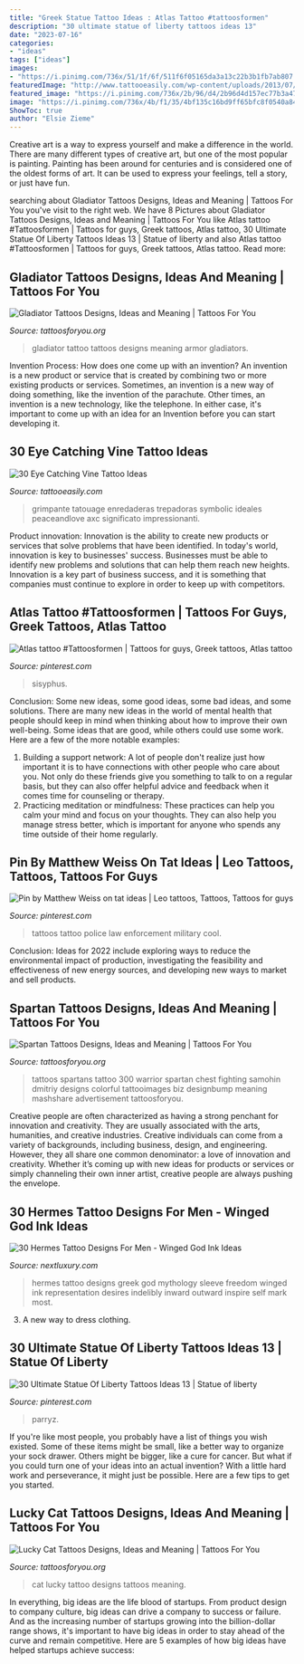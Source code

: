 ```yaml
---
title: "Greek Statue Tattoo Ideas : Atlas Tattoo #tattoosformen"
description: "30 ultimate statue of liberty tattoos ideas 13"
date: "2023-07-16"
categories:
- "ideas"
tags: ["ideas"]
images:
- "https://i.pinimg.com/736x/51/1f/6f/511f6f05165da3a13c22b3b1fb7ab807.jpg"
featuredImage: "http://www.tattooeasily.com/wp-content/uploads/2013/07/Vine-tattoo-17.jpg"
featured_image: "https://i.pinimg.com/736x/2b/96/d4/2b96d4d157ec77b3a478cf37576dbd00--law-enforcement-tat.jpg"
image: "https://i.pinimg.com/736x/4b/f1/35/4bf135c16bd9ff65bfc8f0540a84ecb5.jpg"
ShowToc: true
author: "Elsie Zieme"
---
```



Creative art is a way to express yourself and make a difference in the world. There are many different types of creative art, but one of the most popular is painting. Painting has been around for centuries and is considered one of the oldest forms of art. It can be used to express your feelings, tell a story, or just have fun.

	

		
searching about Gladiator Tattoos Designs, Ideas and Meaning | Tattoos For You you've visit to the right web. We have 8 Pictures about Gladiator Tattoos Designs, Ideas and Meaning | Tattoos For You like Atlas tattoo #Tattoosformen | Tattoos for guys, Greek tattoos, Atlas tattoo, 30 Ultimate Statue Of Liberty Tattoos Ideas 13 | Statue of liberty and also Atlas tattoo #Tattoosformen | Tattoos for guys, Greek tattoos, Atlas tattoo. Read more:
		
    
## Gladiator Tattoos Designs, Ideas And Meaning | Tattoos For You

<img loading=lazy src="https://www.tattoosforyou.org/wp-content/uploads/2016/08/Gladiator-Tattoo-on-Back.jpg" onerror="this.onerror=null;this.src='https://tse1.mm.bing.net/th?id=OIP.TvF2q0CHgBZh2rsLjbjDLgHaJ4&amp;pid=15.1';" alt="Gladiator Tattoos Designs, Ideas and Meaning | Tattoos For You">

_Source: tattoosforyou.org_

>gladiator tattoo tattoos designs meaning armor gladiators. 

	

Invention Process: How does one come up with an invention?
An invention is a new product or service that is created by combining two or more existing products or services. Sometimes, an invention is a new way of doing something, like the invention of the parachute. Other times, an invention is a new technology, like the telephone. In either case, it's important to come up with an idea for an Invention before you can start developing it.

    
## 30 Eye Catching Vine Tattoo Ideas

<img loading=lazy src="http://www.tattooeasily.com/wp-content/uploads/2013/07/Vine-tattoo-17.jpg" onerror="this.onerror=null;this.src='https://tse1.mm.bing.net/th?id=OIP.SNDG0SnvDsAM1eLBGPtAUwHaJ3&amp;pid=15.1';" alt="30 Eye Catching Vine Tattoo Ideas">

_Source: tattooeasily.com_

>grimpante tatouage enredaderas trepadoras symbolic ideales peaceandlove axc significato impressionanti. 

	

Product innovation:
Innovation is the ability to create new products or services that solve problems that have been identified. In today's world, innovation is key to businesses' success. Businesses must be able to identify new problems and solutions that can help them reach new heights. Innovation is a key part of business success, and it is something that companies must continue to explore in order to keep up with competitors.

    
## Atlas Tattoo #Tattoosformen | Tattoos For Guys, Greek Tattoos, Atlas Tattoo

<img loading=lazy src="https://i.pinimg.com/736x/4b/f1/35/4bf135c16bd9ff65bfc8f0540a84ecb5.jpg" onerror="this.onerror=null;this.src='https://tse2.mm.bing.net/th?id=OIP.t5F7k7Vi80MN4p6JOgdJbQHaNL&amp;pid=15.1';" alt="Atlas tattoo #Tattoosformen | Tattoos for guys, Greek tattoos, Atlas tattoo">

_Source: pinterest.com_

>sisyphus. 

	

Conclusion: Some new ideas, some good ideas, some bad ideas, and some solutions.
There are many new ideas in the world of mental health that people should keep in mind when thinking about how to improve their own well-being. Some ideas that are good, while others could use some work. Here are a few of the more notable examples: 
1) Building a support network: A lot of people don't realize just how important it is to have connections with other people who care about you. Not only do these friends give you something to talk to on a regular basis, but they can also offer helpful advice and feedback when it comes time for counseling or therapy. 
2) Practicing meditation or mindfulness: These practices can help you calm your mind and focus on your thoughts. They can also help you manage stress better, which is important for anyone who spends any time outside of their home regularly.

    
## Pin By Matthew Weiss On Tat Ideas | Leo Tattoos, Tattoos, Tattoos For Guys

<img loading=lazy src="https://i.pinimg.com/736x/2b/96/d4/2b96d4d157ec77b3a478cf37576dbd00--law-enforcement-tat.jpg" onerror="this.onerror=null;this.src='https://tse4.mm.bing.net/th?id=OIP.gwns-PrSdz3mndkbw-9btAHaLd&amp;pid=15.1';" alt="Pin by Matthew Weiss on tat ideas | Leo tattoos, Tattoos, Tattoos for guys">

_Source: pinterest.com_

>tattoos tattoo police law enforcement military cool. 

	

Conclusion:
Ideas for 2022 include exploring ways to reduce the environmental impact of production, investigating the feasibility and effectiveness of new energy sources, and developing new ways to market and sell products.

    
## Spartan Tattoos Designs, Ideas And Meaning | Tattoos For You

<img loading=lazy src="https://www.tattoosforyou.org/wp-content/uploads/2016/05/Spartans-Tattoos.jpg" onerror="this.onerror=null;this.src='https://tse2.mm.bing.net/th?id=OIP.p5ghB_UFeMBCAs05ugdTlAHaKS&amp;pid=15.1';" alt="Spartan Tattoos Designs, Ideas and Meaning | Tattoos For You">

_Source: tattoosforyou.org_

>tattoos spartans tattoo 300 warrior spartan chest fighting samohin dmitriy designs colorful tattooimages biz designbump meaning mashshare advertisement tattoosforyou. 

	

Creative people are often characterized as having a strong penchant for innovation and creativity. They are usually associated with the arts, humanities, and creative industries. Creative individuals can come from a variety of backgrounds, including business, design, and engineering. However, they all share one common denominator: a love of innovation and creativity. Whether it’s coming up with new ideas for products or services or simply channeling their own inner artist, creative people are always pushing the envelope.

    
## 30 Hermes Tattoo Designs For Men - Winged God Ink Ideas

<img loading=lazy src="http://nextluxury.com/wp-content/uploads/full-sleeve-greek-mythology-male-hermes-tattoo-designs-1.jpg" onerror="this.onerror=null;this.src='https://tse4.mm.bing.net/th?id=OIP.dTw9fpvGyyOxcL0RthmOEAHaFn&amp;pid=15.1';" alt="30 Hermes Tattoo Designs For Men - Winged God Ink Ideas">

_Source: nextluxury.com_

>hermes tattoo designs greek god mythology sleeve freedom winged ink representation desires indelibly inward outward inspire self mark most. 

	

3. A new way to dress clothing.

    
## 30 Ultimate Statue Of Liberty Tattoos Ideas 13 | Statue Of Liberty

<img loading=lazy src="https://i.pinimg.com/736x/51/1f/6f/511f6f05165da3a13c22b3b1fb7ab807.jpg" onerror="this.onerror=null;this.src='https://tse3.mm.bing.net/th?id=OIP.7lifmEV__K5HvRAhDkDnhAHaJ3&amp;pid=15.1';" alt="30 Ultimate Statue Of Liberty Tattoos Ideas 13 | Statue of liberty">

_Source: pinterest.com_

>parryz. 

	

If you're like most people, you probably have a list of things you wish existed. Some of these items might be small, like a better way to organize your sock drawer. Others might be bigger, like a cure for cancer. But what if you could turn one of your ideas into an actual invention? With a little hard work and perseverance, it might just be possible. Here are a few tips to get you started.

    
## Lucky Cat Tattoos Designs, Ideas And Meaning | Tattoos For You

<img loading=lazy src="https://www.tattoosforyou.org/wp-content/uploads/2016/11/Lucky-Cat-Tattoo-Black.jpg" onerror="this.onerror=null;this.src='https://tse1.mm.bing.net/th?id=OIP.XN05QvFzwhS_xYc0MQMUVQHaJ4&amp;pid=15.1';" alt="Lucky Cat Tattoos Designs, Ideas and Meaning | Tattoos For You">

_Source: tattoosforyou.org_

>cat lucky tattoo designs tattoos meaning. 

	

In everything, big ideas are the life blood of startups. From product design to company culture, big ideas can drive a company to success or failure. And as the increasing number of startups growing into the billion-dollar range shows, it's important to have big ideas in order to stay ahead of the curve and remain competitive. Here are 5 examples of how big ideas have helped startups achieve success: 
